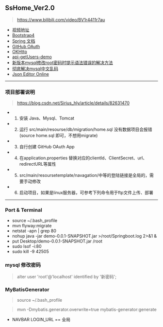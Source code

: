 ## SsHome_Ver2.0

> https://www.bilibili.com/video/BV1r4411r7au
- [视频地址](https://www.bilibili.com/video/BV1dK4y1b7YH)
- [Bootstrap4](https://getbootstrap.net/docs/getting-started/introduction/)
- [Spring 文档](https://spring.io/guidess)
- [GitHub OAuth](https://developer.github.com/apps/building-oauth-apps/authorizing-oauth-apps/)
- [OKHttp](https://square.github.io/okhttp/)
- [api-getUsers-demo](https://api.github.com/users/Sapphire611)
- [新版本mysql修改root密码时提示语法错误的解决方法](https://blog.csdn.net/hunt_er/article/details/82901331)
- [彻底解决mysql中文乱码](https://blog.csdn.net/u012410733/article/details/61619656)
- [Json Editor Online](http://jsonseditoronline.org/)

---
### 项目部署说明

> https://blog.csdn.net/Sirius_hly/article/details/82631470

- 1. 安装 Java、Mysql、Tomcat
- 2. 运行 src/main/resourse/db/migration/home.sql 没有数据项目会报错(source home.sql 即可，不想用migrate)
- 3. 自行创建 GitHub OAuth App
- 4. 在application.properties 替换对应的clientId、ClientSecret、url、redirectURL等属性
- 5. src/main/resoursetemplate/navagation/中等的登陆链接是全局的，需要手动修改
- 6. 启动项目，如果是linux服务器，可参考下列命令用于ftp文件上传、部署

---

### Port & Terminal
- source ~/.bash_profile
- mvn flyway:migrate
- netstat -apn | grep 80
- nohup java -jar demo-0.0.1-SNAPSHOT.jar >/root/Springboot.log 2>&1 &
- put Desktop/demo-0.0.1-SNAPSHOT.jar /root
- sudo lsof -i:80
- sudo kill -9 42505

### mysql 修改密码
> alter user 'root'@'localhost' identified by  '新密码';

### MyBatisGenerator 

> source ~/.bash_profile

> mvn -Dmybatis.generator.overwrite=true mybatis-generator:generate

- NAVBAR LOGIN_URL == 全局
